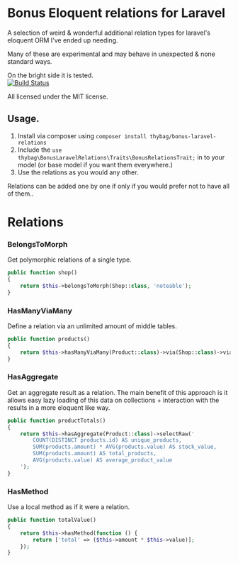 # Bonus Eloquent relations for Laravel

A selection of weird & wonderful additional relation types for laravel's eloquent ORM I've ended up needing.

Many of these are experimental and may behave in unexpected & none standard ways.

On the bright side it is tested.    
[![Build Status](https://travis-ci.org/thybag/bonus-laravel-relations.svg?branch=master)](https://travis-ci.org/thybag/bonus-laravel-relations)
 
All licensed under the MIT license.

## Usage.

1. Install via composer using `composer install thybag/bonus-laravel-relations`
2. Include the `use thybag\BonusLaravelRelations\Traits\BonusRelationsTrait;` in to your model (or base model if you want them everywhere.)
3. Use the relations as you would any other.

Relations can be added one by one if only if you would prefer not to have all of them..

# Relations 

### BelongsToMorph
Get polymorphic relations of a single type.

```php
public function shop()
{
    return $this->belongsToMorph(Shop::class, 'noteable');
}
```

### HasManyViaMany
Define a relation via an unlimited amount of middle tables.

```php
public function products()
{
    return $this->hasManyViaMany(Product::class)->via(Shop::class)->via(Franchise::class);
}
```

### HasAggregate
Get an aggregate result as a relation. The main benefit of this approach is it allows easy lazy loading of this data on collections + interaction with the results in a more eloquent like way.

```php
public function productTotals()
{
    return $this->hasAggregate(Product::class)->selectRaw('
        COUNT(DISTINCT products.id) AS unique_products,
        SUM(products.amount) * AVG(products.value) AS stock_value,
        SUM(products.amount) AS total_products,
        AVG(products.value) AS average_product_value
    ');
}
```

### HasMethod
Use a local method as if it were a relation.

```php
public function totalValue()
{
    return $this->hasMethod(function () {
        return ['total' => ($this->amount * $this->value)];
    });
}
```
